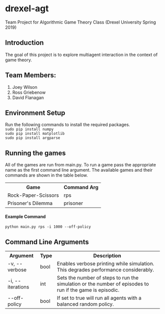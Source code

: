 # drexel-agt
Team Project for Algorithmic Game Theory Class (Drexel University Spring 2019)

<h2>Introduction</h2>
The goal of this project is to explore multiagent interaction in the context of game theory.

<h2>Team Members:</h2>
<ol>
  <li>Joey Wilson</li>
  <li>Ross Griebenow</li>
  <li>David Flanagan</li>
</ol>

<h2>Environment Setup</h2>
Run the following commands to install the required packages.</br>
<code>sudo pip install numpy</code></br>
<code>sudo pip install matplotlib</code></br>
<code>sudo pip install argparse</code></br>

<h2>Running the games</h2>
All of the games are run from main.py.  To run a game pass the appropriate name as the first command line argument.  The available games and their commands are shown in the table below.</br>
<table>
  <tr><th>Game</th><th>Command Arg</th></tr>
  <tr><td>Rock-Paper-Scissors</td><td>rps</td></tr>
  <tr><td>Prisoner's Dilemma</td><td>prisoner</td></tr>
</table>
<h4>Example Command</h4>
<code>python main.py rps -i 1000 --off-policy</code>
<h2>Command Line Arguments</h2>
<table>
  <tr><th>Argument</th><th>Type</th><th>Description</th></tr>
  <tr><td>-v, --verbose</td><td>bool</td><td>Enables verbose printing while simulation.  This degrades performance considerably.</td>
  <tr><td>-i, --iterations</td><td>int</td><td>Sets the number of steps to run the simulation or the number of episodes to run if the game is episodic.</td></tr>
  <tr><td>--off-policy</td><td>bool</td><td>If set to true will run all agents with a balanced random policy.</td>
</table>
